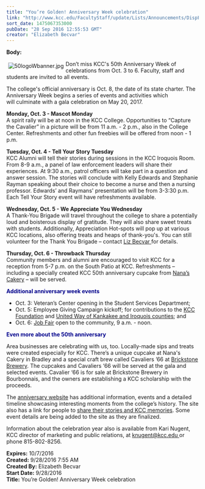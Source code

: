 ```yaml
---
title: "You’re Golden! Anniversary Week celebration"
link: "http://www.kcc.edu/FacultyStaff/update/Lists/Announcements/DispForm.aspx?ID=2295"
sort_date: 1475067353000
pubDate: "28 Sep 2016 12:55:53 GMT"
creator: "Elizabeth Becvar"
---
```


<div><b>Body:</b> <div class="ExternalClassD47D97B670254B19A91CAF024BBDBE80"><p><img alt="50logoWbanner.jpg" src="/FacultyStaff/update/Documents/50logoWbanner.jpg" style="vertical-align:auto;float:left;margin:5px" />Don’t miss KCC's 50th Anniversary Week of celebrations from Oct. 3 to 6. Faculty, staff and students are invited to all events. </p>
<p>The college's official anniversary is Oct. 8, the date of its state charter. The Anniversary Week begins a series of events and activities which will culminate with a gala celebration on May 20, 2017. </p>
<p><strong>Monday, Oct. 3 - Mascot Monday</strong><br />A spirit rally will be at noon in the KCC College. Opportunities to “Capture the Cavalier” in a picture will be from 11 a.m. - 2 p.m., also in the College Center. Refreshments and other fun freebies will be offered from noon - 1 p.m.</p>
<p><strong>Tuesday, Oct. 4 - Tell Your Story Tuesday</strong><br />KCC Alumni will tell their stories during sessions in the KCC Iroquois Room. From 8-9 a.m., a panel of law enforcement leaders will share their experiences. At 9:30 a.m., patrol officers will take part in a question and answer session. The stories will conclude with Kelly Edwards and Stephanie Rayman speaking about their choice to become a nurse and then a nursing professor. Edwards’ and Raymans' presentation will be from 3-3:30 p.m. Each Tell Your Story event will have refreshments available.</p>
<p><strong>Wednesday, Oct. 5 - We Appreciate You Wednesday</strong><br />A Thank-You Brigade will travel throughout the college to share a potentially loud and boisterous display of gratitude. They will also share sweet treats with students. Additionally, Appreciation Hot-spots will pop up at various KCC locations, also offering treats and heaps of thank-you's. You can still volunteer for the Thank You Brigade – contact <a href="mailto:ebecvar@kcc.edu">Liz Becvar </a>for details.</p>
<p><strong>Thursday, Oct. 6 - Throwback Thursday</strong><br />Community members and alumni are encouraged to visit KCC for a reception from 5-7 p.m. on the South Patio at KCC. Refreshments – including a specially created KCC 50th anniversary cupcake from <a href="http://www.nanascookiesandmore.com/">Nana’s Cakery</a> – will be served.</p>
<p><strong style="color:darkblue">Additional anniversary week events</strong></p>
<ul><li>Oct. 3: Veteran’s Center opening in the Student Services Department;</li>
<li>Oct. 5: Employee Giving Campaign kickoff; for contributions to the <a href="/foundation/Pages/default.aspx">KCC Foundation</a> and <a href="http://www.myunitedway.org/">United Way of Kankakee and Iroquois counties</a>; and</li>
<li>Oct. 6: <a href="/welcome/coneds/careerservices/Pages/jobfairs.aspx">Job Fair</a> open to the community, 9 a.m. - noon.</li></ul>
<p style="color:darkblue"><strong>Even more about the 50th anniversary</strong></p>
<p>Area businesses are celebrating with us, too. Locally-made sips and treats were created especially for KCC. There’s a unique cupcake at Nana's Cakery in Bradley and a special craft brew called Cavaliers ’66 at <a href="http://www.brickstonebrewery.com/">Brickstone Brewery</a>. The cupcakes and Cavaliers ‘66 will be served at the gala and selected events. Cavalier ‘66 is for sale at Brickstone Brewery in Bourbonnais, and the owners are establishing a KCC scholarship with the proceeds. </p>
<p>The <a href="http://fifty.kcc.edu/">anniversary website</a> has additional information, events and a detailed timeline showcasing interesting moments from the college’s history. The site also has a link for people to <a href="http://fifty.kcc.edu/contact/">share their stories and KCC memories</a>. Some event details are being added to the site as they are finalized. </p>
<p>Information about the celebration year also is available from Kari Nugent, KCC director of marketing and public relations, at <a href="mailto:knugent@kcc.edu">knugent@kcc.edu </a>or phone 815-802-8256.</p></div></div>
<div><b>Expires:</b> 10/7/2016</div>
<div><b>Created:</b> 9/28/2016 7:55 AM</div>
<div><b>Created By:</b> Elizabeth Becvar</div>
<div><b>Start Date:</b> 9/28/2016</div>
<div><b>Title:</b> You’re Golden! Anniversary Week celebration</div>
